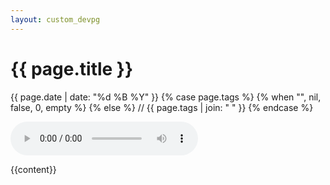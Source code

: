 ```yaml
---
layout: custom_devpg
---
```


<h1>{{ page.title }}</h1>
<p>
  {{ page.date | date: "%d %B %Y" }}
  {% case page.tags %}
  {% when "", nil, false, 0, empty %}
  {% else %}
    <span id=tags> // {{ page.tags | join: " " }}</span>
{% endcase %}
</p>


<p>
  <audio controls>
    <source src="{{page.episode_url}}" type="audio/mpeg">
    Your browser does not support the audio element.
  </audio>
</p>

{{content}}